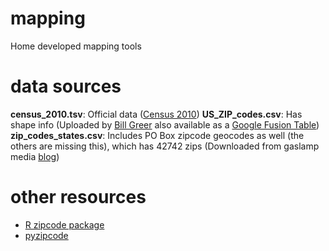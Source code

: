 mapping
=======

Home developed mapping tools

data sources
===
**census_2010.tsv**: Official data ([Census 2010](http://www.census.gov/geo/maps-data/data/gazetteer.html))
**US_ZIP_codes.csv**: Has shape info (Uploaded by [Bill Greer](http://geocommons.com/overlays/54893) also available as a [Google Fusion Table](https://www.google.com/fusiontables/data?docid=1fzwSGnxD0xzJaiYXYX66zuYvG0c5wcEUi5ZI0Q#rows:id=1))
**zip_codes_states.csv**: Includes PO Box zipcode geocodes as well (the others are missing this), which has 42742 zips (Downloaded from gaslamp media [blog](https://www.gaslampmedia.com/download-zip-code-latitude-longitude-city-state-county-csv/))

other resources
===
* [R zipcode package](http://www.r-bloggers.com/my-first-r-package-zipcode/)
* [pyzipcode](https://github.com/fdintino/pyzipcode)

